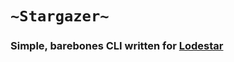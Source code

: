 # `~Stargazer~`

### Simple, barebones CLI written for [Lodestar](https://github.com/vividuwu/lodestar)

